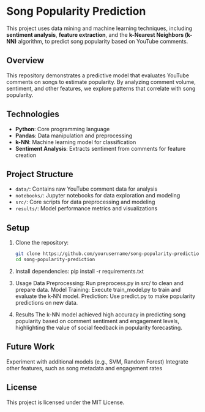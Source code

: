 # Song Popularity Prediction

This project uses data mining and machine learning techniques, including **sentiment analysis**, **feature extraction**, and the **k-Nearest Neighbors (k-NN)** algorithm, to predict song popularity based on YouTube comments.

## Overview

This repository demonstrates a predictive model that evaluates YouTube comments on songs to estimate popularity. By analyzing comment volume, sentiment, and other features, we explore patterns that correlate with song popularity.

## Technologies

- **Python**: Core programming language
- **Pandas**: Data manipulation and preprocessing
- **k-NN**: Machine learning model for classification
- **Sentiment Analysis**: Extracts sentiment from comments for feature creation

## Project Structure

- `data/`: Contains raw YouTube comment data for analysis
- `notebooks/`: Jupyter notebooks for data exploration and modeling
- `src/`: Core scripts for data preprocessing and modeling
- `results/`: Model performance metrics and visualizations

## Setup

1. Clone the repository:
   ```bash
   git clone https://github.com/yourusername/song-popularity-prediction.git
   cd song-popularity-prediction
2. Install dependencies:
pip install -r requirements.txt

3. Usage
  Data Preprocessing: Run preprocess.py in src/ to clean and prepare data.
  Model Training: Execute train_model.py to train and evaluate the k-NN model.
  Prediction: Use predict.py to make popularity predictions on new data.
4. Results
  The k-NN model achieved high accuracy in predicting song popularity based on comment sentiment and engagement levels, highlighting the value of social feedback in popularity forecasting.

## Future Work
Experiment with additional models (e.g., SVM, Random Forest)
Integrate other features, such as song metadata and engagement rates

## License
This project is licensed under the MIT License.
